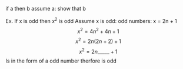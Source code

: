 if a then b
assume a: show that b

Ex. If x is odd then $x^2$ is odd
Assume x is odd:
odd numbers: x = 2n + 1
$$ x^2 = 4n^2+4n+1 $$
$$ x^2 = 2n(2n + 2) + 1 $$
$$ x^2 = 2n \_\_\_\_\_ + 1 $$
Is in the form of a odd number therfore is odd
